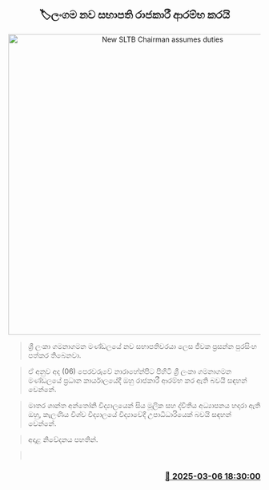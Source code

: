 <p align='center'><b><h2 align='center' title='New SLTB Chairman assumes duties'>🏷ලංගම නව සභාපති රාජකාරී ආරම්භ කරයි</h2></b></p>
<p align='center'><img src='https://helakuru.sgp1.cdn.digitaloceanspaces.com/esana/images/lib/jeewaka-prasanna.jpg' width='600' alt='New SLTB Chairman assumes duties'></p>

> ශ්‍රී ලංකා ගමනාගමන මණ්ඩලයේ නව සභාපතිවරයා ලෙස ජීවක ප්‍රසන්න පුරසිංහ පත්කර තිබෙනවා.

> ඒ අනුව අද (06) පෙරවරුවේ නාරාහේන්පිට පිහිටි ශ්‍රී ලංකා ගමනාගමන මණ්ඩලයේ ප්‍රධාන කාර්යාලයේදී ඔහු රාජකාරී ආරම්භ කර ඇති බවයි සඳහන් වෙන්නේ.

> මාතර ශාන්ත අන්තෝනි විද්‍යාලයෙන් සිය මූලික සහ ද්විතීය අධ්‍යාපනය හදාරා ඇති ඔහු, කැලණිය විශ්ව විද්‍යාලයේ විද්‍යාවේදී උපාධිධාරියෙක් බවයි සඳහන් වෙන්නේ.

> අදාළ නිවේදනය පහතින්.

>  



<h3 align='right'><a href='https://www.helakuru.lk/esana/p/108099/'>📅 2025-03-06 18:30:00</a></h3>
